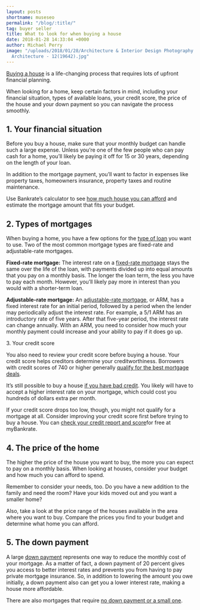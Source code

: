 ```yaml
---
layout: posts
shortname: museseo
permalink: "/blog/:title/"
tag: buyer seller
title: What to look for when buying a house
date: 2018-01-28 14:33:04 +0000
author: Michael Perry
image: "/uploads/2018/01/28/Architecture & Interior Design Photography - Purple Moss
  Architecture - 12(19642).jpg"
---
```

[Buying a house](https://www.bankrate.com/finance/mortgages/6-must-dos-before-buying-a-home-1.aspx#slide=1) is a life-changing process that requires lots of upfront financial planning.

When looking for a home, keep certain factors in mind, including your financial situation, types of available loans, your credit score, the price of the house and your down payment so you can navigate the process smoothly.

## 1. Your financial situation

Before you buy a house, make sure that your monthly budget can handle such a large expense. Unless you’re one of the few people who can pay cash for a home, you’ll likely be paying it off for 15 or 30 years, depending on the length of your loan.

In addition to the mortgage payment, you’ll want to factor in expenses like property taxes, homeowners insurance, property taxes and routine maintenance.

Use Bankrate’s calculator to see [how much house you can afford](https://www.bankrate.com/calculators/mortgages/new-house-calculator.aspx) and estimate the mortgage amount that fits your budget.

## 2. Types of mortgages

When buying a home, you have a few options for the [type of loan](https://www.bankrate.com/mortgage.aspx) you want to use. Two of the most common mortgage types are fixed-rate and adjustable-rate mortgages.

**Fixed-rate mortgage:** The interest rate on a [fixed-rate mortgage](https://www.bankrate.com/glossary/f/fixed-rate-mortgage/) stays the same over the life of the loan, with payments divided up into equal amounts that you pay on a monthly basis. The longer the loan term, the less you have to pay each month. However, you’ll likely pay more in interest than you would with a shorter-term loan.

**Adjustable-rate mortgage:** An [adjustable-rate mortgage](https://www.bankrate.com/glossary/a/adjustable-rate-mortgage/), or ARM, has a fixed interest rate for an initial period, followed by a period when the lender may periodically adjust the interest rate. For example, a 5/1 ARM has an introductory rate of five years. After that five-year period, the interest rate can change annually. With an ARM, you need to consider how much your monthly payment could increase and your ability to pay if it does go up.


3\. Your credit score

You also need to review your credit score before buying a house. Your credit score helps creditors determine your creditworthiness. Borrowers with credit scores of 740 or higher generally [qualify for the best mortgage deals](https://www.bankrate.com/finance/real-estate/good-credit-score-not-good-enough-anymore-1.aspx).

It’s still possible to buy a house [if you have bad credit](https://www.bankrate.com/mortgages/how-to-buy-a-house-with-bad-credit/). You likely will have to accept a higher interest rate on your mortgage, which could cost you hundreds of dollars extra per month.

If your credit score drops too low, though, you might not qualify for a mortgage at all. Consider improving your credit score first before trying to buy a house. You can [check your credit report and score](https://my.bankrate.com/?amp%3Bqls=BRC_CONTENT0.092617MORT)for free at myBankrate.

## 4. The price of the home

The higher the price of the house you want to buy, the more you can expect to pay on a monthly basis. When looking at houses, consider your budget and how much you can afford to spend.

Remember to consider your needs, too. Do you have a new addition to the family and need the room? Have your kids moved out and you want a smaller home?

Also, take a look at the price range of the houses available in the area where you want to buy. Compare the prices you find to your budget and determine what home you can afford.

## 5. The down payment

A large [down payment](https://www.bankrate.com/calculators/auto/down-payment-calculator.aspx) represents one way to reduce the monthly cost of your mortgage. As a matter of fact, a down payment of 20 percent gives you access to better interest rates and prevents you from having to pay private mortgage insurance. So, in addition to lowering the amount you owe initially, a down payment also can get you a lower interest rate, making a house more affordable.

There are also mortgages that require [no down payment or a small one](https://www.bankrate.com/finance/mortgages/4-mortgages-that-require-little-money-down-1.aspx).
